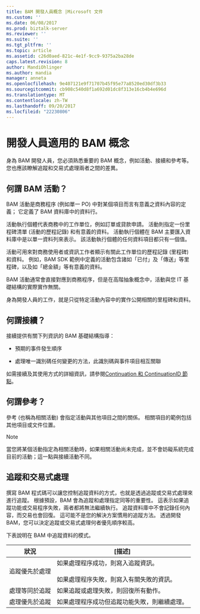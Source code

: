 ```yaml
---
title: BAM 開發人員概念 |Microsoft 文件
ms.custom: ''
ms.date: 06/08/2017
ms.prod: biztalk-server
ms.reviewer: ''
ms.suite: ''
ms.tgt_pltfrm: ''
ms.topic: article
ms.assetid: c26d0aed-821c-4e1f-9cc9-9375a2ba28de
caps.latest.revision: 8
author: MandiOhlinger
ms.author: mandia
manager: anneta
ms.openlocfilehash: 9e407121e9f71707b45f95e77a8520ed30df3b33
ms.sourcegitcommit: cb908c540d8f1a692d01dc8f313e16cb4b4e696d
ms.translationtype: MT
ms.contentlocale: zh-TW
ms.lasthandoff: 09/20/2017
ms.locfileid: "22230806"
---
```

# <a name="bam-concepts-for-the-developer"></a>開發人員適用的 BAM 概念
身為 BAM 開發人員，您必須熟悉重要的 BAM 概念，例如活動、接續和參考等。 您也應該瞭解追蹤和交易式處理兩者之間的差異。  
  
## <a name="what-is-a-bam-activity"></a>何謂 BAM 活動？  
 BAM 活動是商務程序 (例如單一 PO) 中對某個項目而言有意義之資料內容的定義； 它定義了 BAM 資料庫中的資料行。  
  
 活動執行個體代表商務中的工作單位，例如訂單或貸款申請。 活動則指定一份里程碑清單 (活動的歷程記錄) 和有意義的資料。 活動執行個體在 BAM 主要匯入資料庫中是以單一資料列來表示。 該活動執行個體的任何資料項目都只有一個值。  
  
 活動可用來對商務使用者或資訊工作者顯示有關此工作單位的歷程記錄 (里程碑) 和資料。 例如，BAM SDK 範例中定義的活動包含諸如「已付」及「傳送」等里程碑，以及如「總金額」等有意義的資料。  
  
 BAM 活動通常會直接對應到商務程序，但是在高階抽象概念中，活動與您 IT 基礎結構的實際實作無關。  
  
 身為開發人員的工作，就是只從特定活動內容中的實作公開相關的里程碑和資料。  
  
## <a name="what-is-a-continuation"></a>何謂接續？  
 接續提供有關下列資訊的 BAM 基礎結構指導：  
  
-   預期的事件發生順序  
  
-   處理唯一識別碼任何變更的方法，此識別碼與事件項目相互關聯  
  
 如需接續及其使用方式的詳細資訊，請參閱[Continuation 和 ContinuationID 節點](../core/continuation-and-continuationid-nodes.md)。  
  
## <a name="what-is-a-reference"></a>何謂參考？  
 參考 (也稱為相關活動) 會指定活動與其他項目之間的關係。 相關項目的範例包括其他項目或文件位置。  
  
> [!NOTE]
>  當您將某個活動指定為相關活動時，如果相關活動尚未完成，並不會妨礙系統完成目前的活動；這一點與接續活動不同。  
  
## <a name="tracking-and-transactional-processing"></a>追蹤和交易式處理  
 撰寫 BAM 程式碼可以讓您控制追蹤資料的方式，也就是透過追蹤或交易式處理來進行追蹤。 根據預設，BAM 會為追蹤和處理指定同等的重要性。 這表示如果追蹤功能或交易程序失敗，兩者都將無法繼續執行。 追蹤資料庫中不會記錄任何內容，而交易也會回復。 這可能不是您的解決方案慣用的追蹤方法。 透過開發 BAM，您可以決定追蹤或交易式處理何者優先順序較高。  
  
 下表說明在 BAM 中追蹤資料的模式。  
  
|狀況|[描述]|  
|--------------|------------------|  
|追蹤優先於處理|如果處理程序成功，則寫入追蹤資訊。<br /><br /> 如果處理程序失敗，則寫入有關失敗的資訊。|  
|處理等同於追蹤|如果追蹤或處理失敗，則回復所有動作。|  
|處理優先於追蹤|如果處理程序成功但追蹤功能失敗，則繼續處理。|